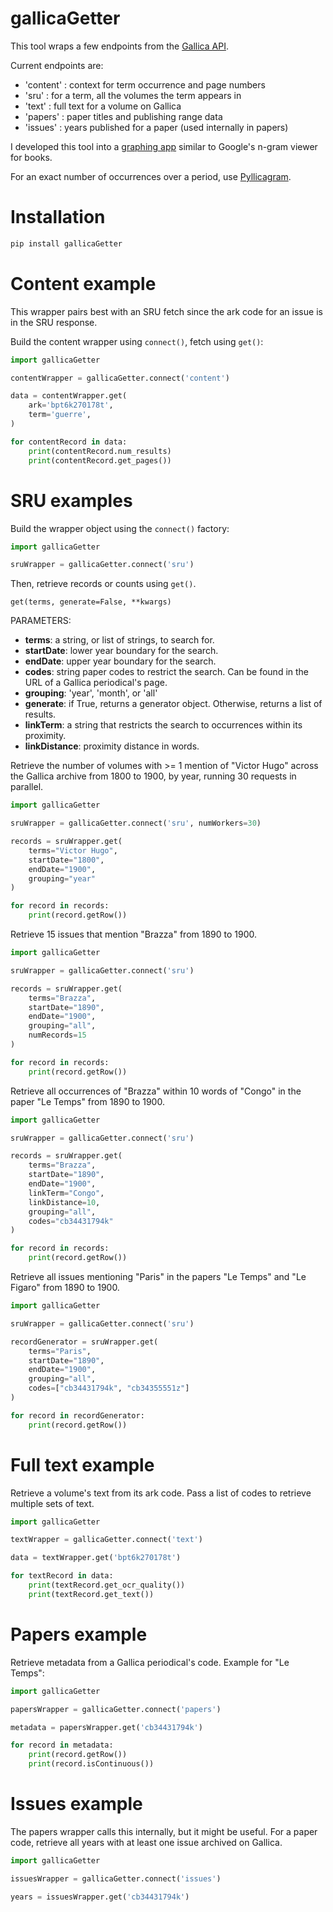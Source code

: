 # gallicaGetter

This tool wraps a few endpoints from the [Gallica API](https://api.bnf.fr/api-gallica-de-recherche).

Current endpoints are:
* 'content' : context for term occurrence and page numbers
* 'sru' : for a term, all the volumes the term appears in 
* 'text' : full text for a volume on Gallica
* 'papers' : paper titles and publishing range data
* 'issues' : years published for a paper (used internally in papers)

I developed this tool into a [graphing app](https://d32d5ops9ui5td.cloudfront.net/) similar to Google's n-gram viewer for books. 

For an exact number of occurrences over a period, use [Pyllicagram](https://github.com/regicid/pyllicagram).

# Installation

```sh
pip install gallicaGetter
```

# Content example

This wrapper pairs best with an SRU fetch since the ark code for an issue is in the SRU response.

Build the content wrapper using ```connect()```, fetch using ```get()```:
```python
import gallicaGetter

contentWrapper = gallicaGetter.connect('content')

data = contentWrapper.get(
    ark='bpt6k270178t',
    term='guerre',
)

for contentRecord in data:
    print(contentRecord.num_results)
    print(contentRecord.get_pages())
```

# SRU examples

Build the wrapper object using the ```connect()``` factory:
```python
import gallicaGetter

sruWrapper = gallicaGetter.connect('sru')
```
Then, retrieve records or counts using ```get()```.

```get(terms, generate=False, **kwargs)```

PARAMETERS:
* **terms**: a string, or list of strings, to search for.
* **startDate**: lower year boundary for the search.
* **endDate**: upper year boundary for the search.
* **codes**: string paper codes to restrict the search. Can be found in the URL of a Gallica periodical's page.
* **grouping**: 'year', 'month', or 'all'
* **generate**: if True, returns a generator object. Otherwise, returns a list of results.
* **linkTerm**: a string that restricts the search to occurrences within its proximity. 
* **linkDistance**: proximity distance in words.

Retrieve the number of volumes with >= 1 mention of "Victor Hugo" across the Gallica archive from 1800 to 1900, by year, running 30 requests in parallel.

```python
import gallicaGetter

sruWrapper = gallicaGetter.connect('sru', numWorkers=30)

records = sruWrapper.get(
    terms="Victor Hugo",
    startDate="1800",
    endDate="1900",
    grouping="year"
)

for record in records:
    print(record.getRow())
```
Retrieve 15 issues that mention "Brazza" from 1890 to 1900.

```python
import gallicaGetter

sruWrapper = gallicaGetter.connect('sru')

records = sruWrapper.get(
    terms="Brazza",
    startDate="1890",
    endDate="1900",
    grouping="all",
    numRecords=15
)

for record in records:
    print(record.getRow())
```

Retrieve all occurrences of "Brazza" within 10 words of "Congo" in the paper "Le Temps" from 1890 to 1900.

```python
import gallicaGetter

sruWrapper = gallicaGetter.connect('sru')

records = sruWrapper.get(
    terms="Brazza",
    startDate="1890",
    endDate="1900",
    linkTerm="Congo",
    linkDistance=10,
    grouping="all",
    codes="cb34431794k"
)

for record in records:
    print(record.getRow())
```


Retrieve all issues mentioning "Paris" in the papers "Le Temps" and "Le Figaro" from 1890 to 1900.

```python
import gallicaGetter

sruWrapper = gallicaGetter.connect('sru')

recordGenerator = sruWrapper.get(
    terms="Paris",
    startDate="1890",
    endDate="1900",
    grouping="all",
    codes=["cb34431794k", "cb34355551z"]
)

for record in recordGenerator:
    print(record.getRow())
```

# Full text example

Retrieve a volume's text from its ark code. Pass a list of codes to retrieve multiple sets of text.

```python
import gallicaGetter

textWrapper = gallicaGetter.connect('text')

data = textWrapper.get('bpt6k270178t')

for textRecord in data:
    print(textRecord.get_ocr_quality())
    print(textRecord.get_text())
```
# Papers example

Retrieve metadata from a Gallica periodical's code. Example for "Le Temps":

```python
import gallicaGetter

papersWrapper = gallicaGetter.connect('papers')

metadata = papersWrapper.get('cb34431794k')

for record in metadata:
    print(record.getRow())
    print(record.isContinuous())
```

# Issues example

The papers wrapper calls this internally, but it might be useful. For a paper code, retrieve all years with at least one issue archived on Gallica. 

```python
import gallicaGetter

issuesWrapper = gallicaGetter.connect('issues')

years = issuesWrapper.get('cb34431794k')
```
